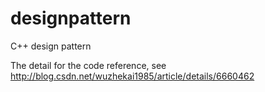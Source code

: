 # designpattern
C++ design pattern 

The detail for the code reference, see 
http://blog.csdn.net/wuzhekai1985/article/details/6660462